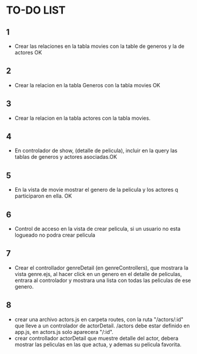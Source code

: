 # TO-DO LIST

## 1
- Crear las relaciones en la tabla movies con la table de generos y la de actores
OK
## 2
-  Crear la relacion en la tabla Generos con la tabla movies
OK

## 3 
- Crear la relacion en la tabla actores con la tabla movies.

## 4
- En controlador de show, (detalle de pelicula), incluir en la query las tablas de generos y actores asociadas.OK

## 5 
- En la vista de movie mostrar el genero de la pelicula y los actores q participaron en ella. 
OK

## 6
- Control de acceso en la vista de crear pelicula, si un usuario no esta logueado no podra crear pelicula

## 7 
- Crear el controllador genreDetail (en genreControllers), que mostrara la vista genre.ejs, al hacer click en un genero en el detalle de peliculas, entrara al controlador y mostrara una lista con todas las peliculas de ese genero.

## 8 
- crear una archivo actors.js en carpeta routes, con la ruta "/actors/:id" que lleve a un controlador de actorDetail. /actors debe estar definido en app.js, en actors.js solo aparecera "/:id".
- crear controllador actorDetail que  muestre detalle del actor, debera mostrar las peliculas en las que actua, y ademas su pelicula favorita. 








